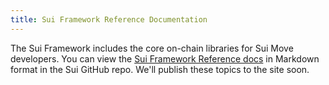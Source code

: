 ```yaml
---
title: Sui Framework Reference Documentation
---
```


The Sui Framework includes the core on-chain libraries for Sui Move developers. You can view the [Sui Framework Reference docs](https://github.com/MystenLabs/sui/tree/main/crates/sui-framework/docs) in Markdown format in the Sui GitHub repo. We'll publish these topics to the site soon.
